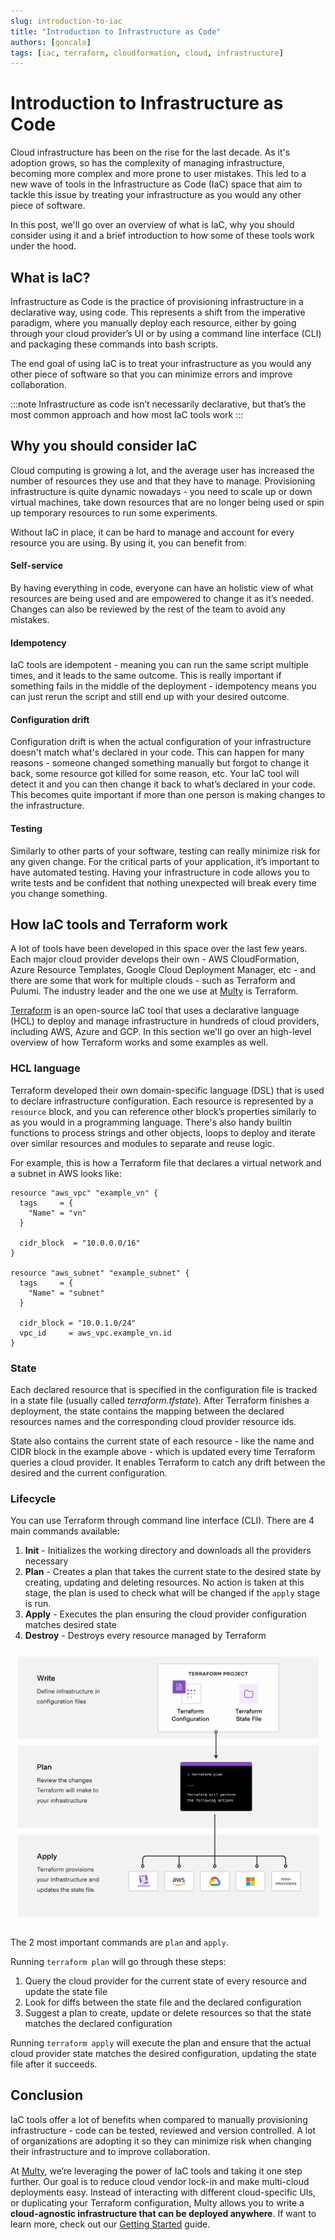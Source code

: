 ```yaml
---
slug: introduction-to-iac
title: "Introduction to Infrastructure as Code"
authors: [goncalo]
tags: [iac, terraform, cloudformation, cloud, infrastructure]
---
```


# Introduction to Infrastructure as Code

Cloud infrastructure has been on the rise for the last decade. As it's adoption grows, so has the complexity of managing infrastructure, becoming more complex and more prone to user mistakes. This led to a new wave of tools in the Infrastructure as Code (IaC) space that aim to tackle this issue by treating your infrastructure as you would any other piece of software. 

In this post, we'll go over an overview of what is IaC, why you should consider using it and a brief introduction to how some of these tools work under the hood.

## What is IaC?

Infrastructure as Code is the practice of provisioning infrastructure in a declarative way, using code. This represents a shift from the imperative paradigm, where you manually deploy each resource, either by going through your cloud provider’s UI or by using a command line interface (CLI) and packaging these commands into bash scripts. 

The end goal of using IaC is to treat your infrastructure as you would any other piece of software so that you can minimize errors and improve collaboration.

:::note
Infrastructure as code isn’t necessarily declarative, but that’s the most common approach and how most IaC tools work 
:::

## Why you should consider IaC

Cloud computing is growing a lot, and the average user has increased the number of resources they use and that they have to manage. Provisioning infrastructure is quite dynamic nowadays - you need to scale up or down virtual machines, take down resources that are no longer being used or spin up temporary resources to run some experiments.

Without IaC in place, it can be hard to manage and account for every resource you are using. By using it, you can benefit from:

#### Self-service

By having everything in code, everyone can have an holistic view of what resources are being used and are empowered to change it as it’s needed. Changes can also be reviewed by the rest of the team to avoid any mistakes.

#### Idempotency

IaC tools are idempotent - meaning you can run the same script multiple times, and it leads to the same outcome. This is really important if something fails in the middle of the deployment - idempotency means you can just rerun the script and still end up with your desired outcome.

#### Configuration drift

Configuration drift is when the actual configuration of your infrastructure doesn't match what's declared in your code. This can happen for many reasons - someone changed something manually but forgot to change it back, some resource got killed for some reason, etc.
Your IaC tool will detect it and you can then change it back to what’s declared in your code. This becomes quite important if more than one person is making changes to the infrastructure.

#### Testing
Similarly to other parts of your software, testing can really minimize risk for any given change. For the critical parts of your application, it’s important to have automated testing.
Having your infrastructure in code allows you to write tests and be confident that nothing unexpected will break every time you change something.

## How IaC tools and Terraform work

A lot of tools have been developed in this space over the last few years. Each major cloud provider develops their own - AWS CloudFormation, Azure Resource Templates, Google Cloud Deployment Manager, etc - and there are some that work for multiple clouds - such as Terraform and Pulumi. The industry leader and the one we use at [Multy](https://multy.dev?ref=intro-iac) is Terraform. 

[Terraform](https://terraform.io/) is an open-source IaC tool that uses a declarative language (HCL) to deploy and manage infrastructure in hundreds of cloud providers, including AWS, Azure and GCP.  In this section we'll go over an high-level overview of how Terraform works and some examples as well.

### HCL language

Terraform developed their own domain-specific language (DSL) that is used to declare infrastructure configuration. Each resource is represented by a `resource` block, and you can reference other block’s properties similarly to as you would in a programming language. There's also handy builtin functions to process strings and other objects, loops to deploy and iterate over similar resources and modules to separate and reuse logic.

For example, this is how a Terraform file that declares a virtual network and a subnet in AWS looks like:

```hcl
resource "aws_vpc" "example_vn" {
  tags     = {
    "Name" = "vn"
  }

  cidr_block  = "10.0.0.0/16"
}

resource "aws_subnet" "example_subnet" {
  tags     = {
    "Name" = "subnet"
  }

  cidr_block = "10.0.1.0/24"
  vpc_id     = aws_vpc.example_vn.id
}
```

### State

Each declared resource that is specified in the configuration file is tracked in a state file (usually called *terraform.tfstate*). After Terraform finishes a deployment, the state contains the mapping between the declared resources names and the corresponding cloud provider resource ids. 

State also contains the current state of each resource - like the name and CIDR block in the example above - which is updated every time Terraform queries a cloud provider. It enables Terraform to catch any drift between the desired and the current configuration.

### Lifecycle

You can use Terraform through command line interface (CLI). There are 4 main commands available:

1. **Init** - Initializes the working directory and downloads all the providers necessary
2. **Plan** - Creates a plan that takes the current state to the desired state by creating, updating and deleting resources. No action is taken at this stage, the plan is used to check what will be changed if the `apply` stage is run.
3. **Apply** - Executes the plan ensuring the cloud provider configuration matches desired state
4. **Destroy** - Destroys every resource managed by Terraform

![Terraform workflow](./tf-workflow.png)

The 2 most important commands are `plan` and `apply`.

Running `terraform plan` will go through these steps:

1. Query the cloud provider for the current state of every resource and update the state file
2. Look for diffs between the state file and the declared configuration
3. Suggest a plan to create, update or delete resources so that the state matches the declared configuration

Running `terraform apply` will execute the plan and ensure that the actual cloud provider state matches the desired configuration, updating the state file after it succeeds.



## Conclusion

IaC tools offer a lot of benefits when compared to manually provisioning infrastructure - code can be tested, reviewed and version controlled. A lot of organizations are adopting it so they can minimize risk when changing their infrastructure and to improve collaboration.

At [Multy](https://multy.dev?ref=intro-iac), we’re leveraging the power of IaC tools and taking it one step further. Our goal is to reduce cloud vendor lock-in and make multi-cloud deployments easy. Instead of interacting with different cloud-specific UIs, or duplicating your Terraform configuration, Multy allows you to write a **cloud-agnostic infrastructure that can be deployed anywhere**. If want to learn more, check out our [Getting Started](https://docs.multy.dev/getting-started) guide.